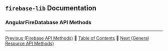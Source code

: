 ## `firebase-lib` Documentation

### AngularFireDatabase API Methods



---

[Previous (Firebase API Methods)](./18-firebase-api-methods.md) :palm_tree:
[Table of Contents](../README.md) :palm_tree:
[Next (General Resource API Methods)](./20-general-resource-api-methods.md)
